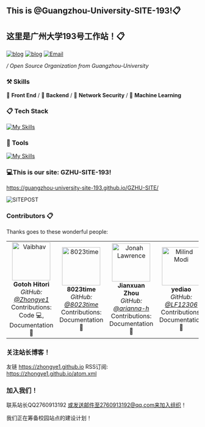 ## This is @Guangzhou-University-SITE-193!📋

## 这里是广州大学193号工作站！📋

[![blog](https://img.shields.io/badge/HOST-GZHU-blue.svg)](https://www.gzhu.edu.cn/)
[![blog](https://img.shields.io/badge/站长博客-zhongye1.github.io-orange.svg)](zhongye1.github.io)
[![Email](https://img.shields.io/badge/网站-GZHU.site.193-cyan.svg)](zhongye@e.gzhu.edu.cn)


 */ Open Source Organization from Guangzhou-University*


### ⚒ Skills

🥪 **Front End** / 🥗 **Backend** / 🍊 **Network Security** / 🍑 **Machine Learning**


### 📋 Tech Stack

[![My Skills](https://skillicons.dev/icons?i=c,go,rust,python,arduino,lua,nodejs,php,react,next,vue,nuxt,angular,express,tailwindcss,redux,bootstrap,html,css,js,jquery,ts,less,scss,fastapi,django,flask,pytorch,tensorflow,opencv,qt,electron,tauri,threejs)](https://skillicons.dev)

### 🔨 Tools

[![My Skills](https://skillicons.dev/icons?i=mysql,sqlite,redis,postgresql,rabbitmq,docker,kubernetes,nginx,git,npm,pnpm,yarn,vite,vitest,webpack,babel,cmake,anaconda,github,grafana,githubactions,jenkins,figma,aws,azure,gcp,cloudflare,vercel,netlify,heroku)](https://skillicons.dev)


### 💻This is our site: GZHU-SITE-193!

https://guangzhou-university-site-193.github.io/GZHU-SITE/

![SITEPOST](https://free-img.400040.xyz/4/2024/11/08/672d6814126cd.jpg)




### Contributors 📋

Thanks goes to these wonderful people:

<div align="center">
  <table>
    <tr>
      <td align="center">
        <a https://github.com/Zhongye1">
          <img src="https://avatars.githubusercontent.com/u/145737758?v=4" alt="Vaibhav" width="100" height="100" />
          <br />
          <strong>Gotoh Hitori</strong>
          <br />
          <em>GitHub: <a href="https://github.com/Zhongye1">@Zhongye1</a></em>
          <br />
          Contributions: Code 💻, Documentation 📖
        </a>
      </td>
      <td align="center">
        <a "https://github.com/8023time">
          <img src="https://avatars.githubusercontent.com/u/175074711?v=4" alt="8023time" width="100" height="100" />
          <br />
          <strong>8023time</strong>
          <br />
          <em>GitHub: <a href="https://github.com/8023time">@8023time</a></em>
          <br />
          Contributions: Documentation 📖
        </a>
      </td>
      <td align="center">
        <a "https://github.com/arianna-h">
          <img src="https://avatars.githubusercontent.com/u/139214701?v=4" alt="Jonah Lawrence" width="100" height="100" />
          <br />
          <strong>Jianxuan Zhou</strong>
          <br />
          <em>GitHub: <a href="https://github.com/arianna-h">@arianna-h</a></em>
          <br />
          Contributions: Documentation 📖
        </a>
      </td>
      <td align="center">
        <a "https://github.com/LF12306">
          <img src="https://avatars.githubusercontent.com/u/100217045?v=4" alt="Milind Modi" width="100" height="100" />
          <br />
          <strong>yediao</strong>
          <br />
          <em>GitHub: <a href="https://github.com/LF12306">@LF12306</a></em>
          <br />
          Contributions: Documentation 📖
        </a>
      </td>
    </tr>
  </table>
</div>


### 关注站长博客！
友链 https://zhongye1.github.io
RSS订阅: https://zhongye1.github.io/atom.xml

### 加入我们！

联系站长QQ2760913192
或发送邮件至2760913192@qq.com来加入组织！

我们正在筹备校园站点的建设计划！

